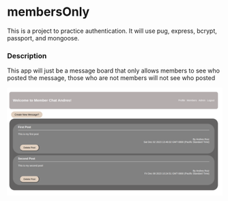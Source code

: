 # membersOnly

This is a project to practice authentication. It will use pug, express, bcrypt, passport, and mongoose.

### Description

This app will just be a message board that only allows members to see who posted the message, those who are not members will not see who posted

![Alt text](image.png)
